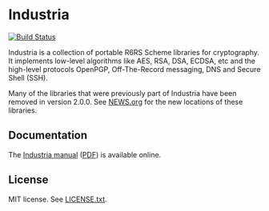 # Industria

[![Build Status](https://travis-ci.org/weinholt/industria.svg?branch=master)](https://travis-ci.org/weinholt/industria)

Industria is a collection of portable R6RS Scheme libraries for
cryptography. It implements low-level algorithms like AES, RSA, DSA,
ECDSA, etc and the high-level protocols OpenPGP, Off-The-Record
messaging, DNS and Secure Shell (SSH).

Many of the libraries that were previously part of Industria have been
removed in version 2.0.0. See [NEWS.org](NEWS.org) for the new
locations of these libraries.

## Documentation

The [Industria manual](https://weinholt.github.io/industria/)
([PDF](https://weinholt.github.io/industria/industria.pdf)) is available online.

## License

MIT license. See [LICENSE.txt](LICENSE.txt).
